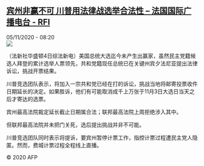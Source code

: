 <!--1604562966000-->
[宾州非赢不可 川普用法律战选举合法性 – 法国国际广播电台 - RFI](http://www.rfi.fr//cn/contenu/20201105-%E5%AE%BE%E5%B7%9E%E9%9D%9E%E8%B5%A2%E4%B8%8D%E5%8F%AF-%E5%B7%9D%E6%99%AE%E7%94%A8%E6%B3%95%E5%BE%8B%E6%88%98%E9%80%89%E4%B8%BE%E5%90%88%E6%B3%95%E6%80%A7)
------

<div>05/11/2020 - 08:20</div><img src="https://s.rfi.fr/media/display/5ce162be-1f3a-11eb-9f3d-005056bf87d6/w:310/p:16x9/int0019b.201105152008.jpg"><div class="t-content__body u-clearfix"><p>（法新社华盛顿4日综法新电）美国总统大选迄今未产生出赢家，虽然民主党籍候选人拜登的累计选举人票领先，共和党籍现任总统已在关键州宾夕法尼亚提出法律诉讼，挑战开票结果。</p><p>    川普竞选团队表示，将加入一宗共和党已经在打的诉讼，挑战当地将邮寄投票收件日期延长的决定。如果胜诉，他们有可能取消成千上万张于11月3日大选日当天之后才寄达的选票。</p><p>    宾州最高法院裁定延长截止日期属合法；联邦最高法院上周拒绝涉入其中。</p><p>    但联邦最高法院并未把门关死，选后提出挑战并非不可能。</p><p>    川普竞选团队同时表示将提诉，要宾州暂停计票工作，指控计票过程遭民主党人隐匿。然而，费城计票过程全程线上直播。</p><p class="t-copyright">© 2020 AFP</p>        </div>
